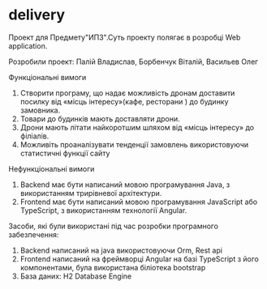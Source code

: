 # delivery
Проект для Предмету"ИПЗ".Суть проекту полягає в розробці Web application.

Розробили проект: Палій Владислав, Борбенчук Віталій, Васильев Олег

Функціональні вимоги
1.	Створити програму, що надає можливість дронам доставити посилку від «місць інтересу»(кафе, ресторани ) до будинку замовника.
2.	Товари до будинків мають доставляти дрони.
3.	Дрони мають літати найкоротшим шляхом від «місць інтересу» до філіалів.
4.	Можливіть проаналізувати тенденції замовлень використовуючи статистичні функції сайту 
 
Нефункціональні вимоги
1.	Backend має бути написаний мовою програмування Java, з використанням трирівневої архітектури.
2.	Frontend має бути написаний мовою програмування JavaScript або TypeScript, з використанням технології Angular.

Засоби, які були використані під час розробки програмного забезпечення: 
1.	Backend написаний на java використовуючи Orm, Rest api 
2.	Frontend  написаний на фреймворці Angular  на базі TypeScript  з його компонентами, була використана біліотека bootstrap
3.	База даних: H2 Database Engine
  
